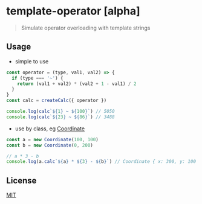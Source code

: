 # template-operator [alpha]

> Simulate operator overloading with template strings

## Usage

- simple to use

```js
const operator = (type, val1, val2) => {
  if (type === '~') {
    return (val1 + val2) * (val2 + 1 - val1) / 2
  }
}
const calc = createCalc({ operator })

console.log(calc`${1} ~ ${100}`) // 5050
console.log(calc`${23} ~ ${86}`) // 3488
```

- use by class, eg [Coordinate](./src/core/class.test.ts)

```js
const a = new Coordinate(100, 100)
const b = new Coordinate(0, 200)

// a * 3 - b
console.log(a.calc`${a} * ${3} - ${b}`) // Coordinate { x: 300, y: 100 }
```

## License

[MIT](http://opensource.org/licenses/MIT)
